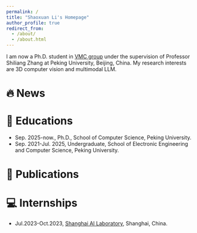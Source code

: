 ```yaml
---
permalink: /
title: "Shaoxuan Li's Homepage"
author_profile: true
redirect_from: 
  - /about/
  - /about.html
---
```


<span class='anchor' id='about-me'></span>
I am now a Ph.D. student in [VMC group](https://www.pkuvmc.com/) under the supervision of Professor Shiliang Zhang at Peking University, Beijing, China. My research interests are 3D computer vision and multimodal LLM.

🔥 News
=====

📖 Educations
======
* Sep. 2025-now., Ph.D., School of Computer Science, Peking University.
* Sep. 2021-Jul. 2025, Undergraduate, School of Electronic Engineering and Computer Science, Peking University.

📑 Publications
======

💻 Internships
======
* Jul.2023-Oct.2023, [Shanghai AI Laboratory](https://www.shlab.org.cn/), Shanghai, China.
